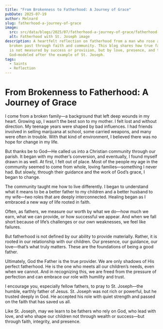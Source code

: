 ```yaml
---
title: "From Brokenness to Fatherhood: A Journey of Grace"
pubDate: 2025-07-19
author: Melnard
slug: fatherhood-a-journey-of-grace
image:
  src: src/data/blogs/2025/07/fatherhood-a-journey-of-grace/fatherhood-with-st-joseph.png
  alt: Fatherhood with St. Joseph image
description: A heartfelt reflection on fatherhood from a man who rose above a
  broken past through faith and community. This blog shares how true fatherhood
  is not measured by success or provision, but by love, presence, and trust in
  God—modeled after the example of St. Joseph.
tags:
  - Saints
  - Reflection
---
```

# **From Brokenness to Fatherhood: A Journey of Grace**

I come from a broken family—a background that left deep wounds in my heart. Growing up, I wasn’t the best son to my mother. I felt lost and without direction. My teenage years were shaped by bad influences. I had friends involved in selling marijuana at school, some carried weapons, and many were often in trouble. With that kind of environment, I believed there was no hope for change in my life.

But thanks be to God—He called us into a Christian community through our parish. It began with my mother’s conversion, and eventually, I found myself drawn in as well. At first, I felt out of place. Most of the people my age in the community seemed to come from whole, loving families—something I never had. But slowly, through their guidance and the work of God’s grace, I began to change.

The community taught me how to live differently. I began to understand what it means to be a better father to my children and a better husband to my wife—two roles that are deeply interconnected. Healing began as I embraced a new way of life rooted in faith.

Often, as fathers, we measure our worth by what we do—how much we earn, what we can provide, or how successful we appear. And when we fall short because of life’s challenges or our own weaknesses, we feel like failures.

But fatherhood is not defined by our ability to provide materially. Rather, it is rooted in our relationship with our children. Our presence, our guidance, our love—that’s what truly matters. These are the foundations of being a good father.

Ultimately, God the Father is the true provider. We are only shadows of His perfect fatherhood. He is the one who meets all our children’s needs, even when we cannot. And in recognizing this, we are freed from the pressure of perfection and can embrace our role with humility and trust.

I encourage you, especially fellow fathers, to pray to St. Joseph—the humble, earthly father of Jesus. St. Joseph was not rich or powerful, but he trusted deeply in God. He accepted his role with quiet strength and passed on the faith that has saved us all.

Like St. Joseph, may we learn to be fathers who rely on God, who lead with love, and who shape our children not through wealth or success—but through faith, integrity, and presence.